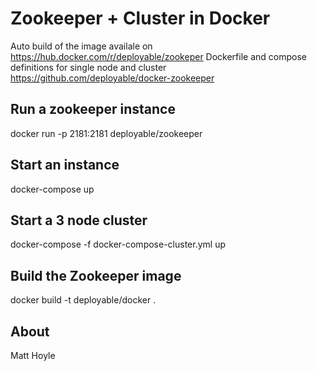 # Zookeeper + Cluster in Docker

Auto build of the image availale on https://hub.docker.com/r/deployable/zookeper
Dockerfile and compose definitions for single node and cluster  https://github.com/deployable/docker-zookeeper

## Run a zookeeper instance

docker run -p 2181:2181 deployable/zookeeper

## Start an instance

docker-compose up 

## Start a 3 node cluster

docker-compose -f docker-compose-cluster.yml up

## Build the Zookeeper image

docker build -t deployable/docker .

## About

Matt Hoyle 

